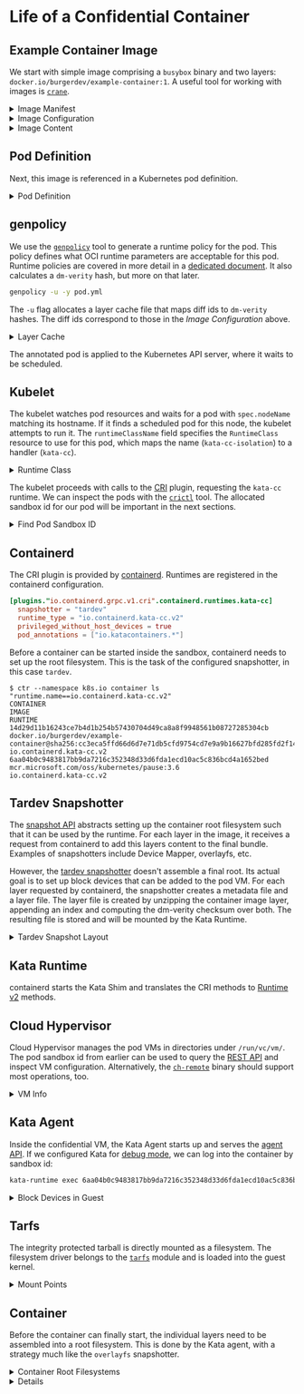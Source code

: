 # Life of a Confidential Container

## Example Container Image

We start with simple image comprising a `busybox` binary and two layers: `docker.io/burgerdev/example-container:1`.
A useful tool for working with images is [`crane`](https://github.com/google/go-containerregistry/tree/main/cmd/crane).

<details>
<summary>Image Manifest</summary>

```sh
crane manifest docker.io/burgerdev/example-container:1@sha256:cc3eca5ffd66d6d7e71db5cfd9754cd7e9a9b16627bfd285fd2f1465fb113cbe
```

```json
{
   "schemaVersion": 2,
   "mediaType": "application/vnd.docker.distribution.manifest.v2+json",
   "config": {
      "mediaType": "application/vnd.docker.container.image.v1+json",
      "size": 820,
      "digest": "sha256:5416e5e66b25bac17cdf3fda3eee22a38dbd389d5a179751c92f783cc3494f90"
   },
   "layers": [
      {
         "mediaType": "application/vnd.docker.image.rootfs.diff.tar.gzip",
         "size": 766762,
         "digest": "sha256:d30d3fe99ab4055a5ad13906b94b7bda07efb5ff057b93c37d6070b54f8ed408"
      },
      {
         "mediaType": "application/vnd.docker.image.rootfs.diff.tar.gzip",
         "size": 95,
         "digest": "sha256:d75d7b35464283bbb95710d85de7636f7cc9e69341cc541924957c7d9c2663ea"
      }
   ]
}
```

</details>

<details>
<summary>Image Configuration</summary>

Fetch the image configuration by digest (see the manifest) and print it.

```sh
crane blob docker.io/burgerdev/example-container@sha256:5416e5e66b25bac17cdf3fda3eee22a38dbd389d5a179751c92f783cc3494f90 | \
  jq '{ config: .config, rootfs: .rootfs}'
```

```json
{
  "config": {
    "Env": [
      "PATH=/usr/local/sbin:/usr/local/bin:/usr/sbin:/usr/bin:/sbin:/bin"
    ],
    "Entrypoint": [
      "/bin/busybox"
    ],
    "WorkingDir": "/"
  },
  "rootfs": {
    "type": "layers",
    "diff_ids": [
      "sha256:d8667d954dc18da4caeb1f88f41aeada0f3856af6de9236963a2c405800b1e15",
      "sha256:ed328a6cc2d48369c6c566dd144f55455c40934abe2a7ec4395dd08af7402df7"
    ]
  }
}
```

</details>

<details>
<summary>Image Content</summary>

Fetch the layer blobs by digest (see the manifest), unpack them and print their content.

```console
$ crane blob docker.io/burgerdev/example-container@sha256:d30d3fe99ab4055a5ad13906b94b7bda07efb5ff057b93c37d6070b54f8ed408 | tar tz
LAYER_1
bin/
bin/busybox
$ crane blob docker.io/burgerdev/example-container@sha256:d75d7b35464283bbb95710d85de7636f7cc9e69341cc541924957c7d9c2663ea | tar tz
LAYER_2
```

</details>

## Pod Definition

Next, this image is referenced in a Kubernetes pod definition.

<details>
<summary>Pod Definition</summary>

```yaml
apiVersion: v1
kind: Pod
metadata:
  name: example
  namespace: default
spec:
  runtimeClassName: kata-cc-isolation
  containers:
    - command: ["/bin/busybox", "tail", "-f", "/dev/null"]
      image: "docker.io/burgerdev/example-container:1@sha256:cc3eca5ffd66d6d7e71db5cfd9754cd7e9a9b16627bfd285fd2f1465fb113cbe"
      imagePullPolicy: Always
      name: example
      resources:
        limits:
          cpu: "0.2"
          memory: 50Mi
```

</details>

## genpolicy

We use the [`genpolicy`] tool to generate a runtime policy for the pod.
This policy defines what OCI runtime parameters are acceptable for this pod.
Runtime policies are covered in more detail in a [dedicated document](../coco/policy).
It also calculates a `dm-verity` hash, but more on that later.

[`genpolicy`]: https://github.com/microsoft/kata-containers/tree/3.2.0.azl1.genpolicy0/src/tools/genpolicy

```sh
genpolicy -u -y pod.yml
```

The `-u` flag allocates a layer cache file that maps diff ids to `dm-verity` hashes.
The diff ids correspond to those in the *Image Configuration* above.

<details>
<summary>Layer Cache</summary>

```json
[
  {
    "diff_id": "sha256:d8667d954dc18da4caeb1f88f41aeada0f3856af6de9236963a2c405800b1e15",
    "verity_hash": "a209e62eb6cfaf229cc12825f63009459d9621951f507980337ac05c68c89138"
  },
  {
    "diff_id": "sha256:ed328a6cc2d48369c6c566dd144f55455c40934abe2a7ec4395dd08af7402df7",
    "verity_hash": "3e180656327e86fa7aa220ff278695f1df2a2679e1aa80e8a454ccf0460c7d39"
  },
  {
    // pause container
    "diff_id": "sha256:9760f55e20e3f4eb6b837e1b323b3c6f29b1ef4a4617fe98625ead879e91b1c1",
    "verity_hash": "817250f1a3e336da76f5bd3fa784e1b26d959b9c131876815ba2604048b70c18"
  }
]
```

</details>

The annotated pod is applied to the Kubernetes API server, where it waits to be scheduled.

## Kubelet

The kubelet watches pod resources and waits for a pod with `spec.nodeName` matching its hostname.
If it finds a scheduled pod for this node, the kubelet attempts to run it.
The `runtimeClassName` field specifies the `RuntimeClass` resource to use for this pod, which maps the name (`kata-cc-isolation`) to a handler (`kata-cc`).

<details>
<summary>Runtime Class</summary>

```yaml
apiVersion: node.k8s.io/v1
kind: RuntimeClass
metadata:
  name: kata-cc-isolation
handler: kata-cc
overhead:
  podFixed:
    memory: 2Gi
scheduling:
  nodeSelector:
    kubernetes.azure.com/kata-cc-isolation: "true"
```

</details>

The kubelet proceeds with calls to the [CRI] plugin, requesting the `kata-cc` runtime.
We can inspect the pods with the [`crictl`] tool.
The allocated sandbox id for our pod will be important in the next sections.

[CRI]: https://kubernetes.io/docs/concepts/architecture/cri/
[`crictl`]: https://kubernetes.io/docs/tasks/debug/debug-cluster/crictl/

<details>
<summary>Find Pod Sandbox ID</summary>

```console
$ crictl ps -o json | jq -r '
  .containers[] |
  select(.labels."io.kubernetes.pod.name" == "example" and .labels."io.kubernetes.pod.namespace" == "default") |
  .id'
6aa04b0c9483817bb9da7216c352348d33d6fda1ecd10ac5c836bcd4a1652bed
$ crictl inspectp 6aa04b0c9483817bb9da7216c352348d33d6fda1ecd10ac5c836bcd4a1652bed | \
  jq -r '.status.runtimeHandler'
kata-cc
```

</details>

## Containerd

The CRI plugin is provided by [containerd](https://containerd.io/).
Runtimes are registered in the containerd configuration.

```toml
[plugins."io.containerd.grpc.v1.cri".containerd.runtimes.kata-cc]
  snapshotter = "tardev"
  runtime_type = "io.containerd.kata-cc.v2"
  privileged_without_host_devices = true
  pod_annotations = ["io.katacontainers.*"]
```

Before a container can be started inside the sandbox, containerd needs to set up the root filesystem.
This is the task of the configured snapshotter, in this case `tardev`.

```console
$ ctr --namespace k8s.io container ls "runtime.name==io.containerd.kata-cc.v2"
CONTAINER                                                           IMAGE                                                                                                            RUNTIME
14d29d11b16243ce7b4d1b254b57430704d49ca8a8f9948561b08727285304cb    docker.io/burgerdev/example-container@sha256:cc3eca5ffd66d6d7e71db5cfd9754cd7e9a9b16627bfd285fd2f1465fb113cbe    io.containerd.kata-cc.v2
6aa04b0c9483817bb9da7216c352348d33d6fda1ecd10ac5c836bcd4a1652bed    mcr.microsoft.com/oss/kubernetes/pause:3.6                                                                       io.containerd.kata-cc.v2
```

## Tardev Snapshotter

The [snapshot API] abstracts setting up the container root filesystem such that it can be used by the runtime.
For each layer in the image, it receives a request from containerd to add this layers content to the final bundle.
Examples of snapshotters include Device Mapper, overlayfs, etc.

However, the [tardev snapshotter] doesn't assemble a final root.
Its actual goal is to set up block devices that can be added to the pod VM.
For each layer requested by containerd, the snapshotter creates a metadata file and a layer file.
The layer file is created by unzipping the container image layer, appending an index and computing the dm-verity checksum over both.
The resulting file is stored and will be mounted by the Kata Runtime.

[snapshot API]: https://github.com/containerd/containerd/blob/v1.7.18/api/services/snapshots/v1/snapshots.proto
[tardev snapshotter]: https://github.com/microsoft/kata-containers/tree/3.2.0.azl1.genpolicy0/src/tardev-snapshotter

<details>
<summary>Tardev Snapshot Layout</summary>

The metadata files are stored in the `/var/lib/containerd/io.containerd.snapshotter.v1.tardev/snapshots` directory.
Note how the `layer-digest` matches the layer digest in the *Image Manifest* above.

```json
{
  "kind": "Committed",
  "name": "k8s.io/11/sha256:b7ec85bd39df687c569a301a484b47e71c45321bddfd5f41b38cbe2811ca9696",
  "parent": "k8s.io/9/sha256:d8667d954dc18da4caeb1f88f41aeada0f3856af6de9236963a2c405800b1e15",
  "labels": {
    "containerd.io/snapshot/cri.layer-digest": "sha256:d75d7b35464283bbb95710d85de7636f7cc9e69341cc541924957c7d9c2663ea",
    "containerd.io/snapshot/cri.manifest-digest": "sha256:cc3eca5ffd66d6d7e71db5cfd9754cd7e9a9b16627bfd285fd2f1465fb113cbe",
    "containerd.io/snapshot/cri.image-ref": "docker.io/burgerdev/example-container@sha256:cc3eca5ffd66d6d7e71db5cfd9754cd7e9a9b16627bfd285fd2f1465fb113cbe",
    "containerd.io/snapshot/cri.image-layers": "sha256:d75d7b35464283bbb95710d85de7636f7cc9e69341cc541924957c7d9c2663ea",
    "io.katacontainers.dm-verity.root-hash": "3e180656327e86fa7aa220ff278695f1df2a2679e1aa80e8a454ccf0460c7d39",
    "containerd.io/snapshot.ref": "sha256:b7ec85bd39df687c569a301a484b47e71c45321bddfd5f41b38cbe2811ca9696"
  },
  "created_at": {
    "secs_since_epoch": 1719419039,
    "nanos_since_epoch": 704129318
  },
  "updated_at": {
    "secs_since_epoch": 1719419039,
    "nanos_since_epoch": 704129418
  }
}
```

The corresponding tarfs file can be found in `/var/lib/containerd/io.containerd.snapshotter.v1.tardev/layers` under the same name.

```console
$ tar tf /var/lib/containerd/io.containerd.snapshotter.v1.tardev/layers/2ead9678c1b2b8595710d3470068107cb66cf94006c8ea926da38860d26ac6bc
LAYER_2
```

</details>

## Kata Runtime

containerd starts the Kata Shim and translates the CRI methods to [Runtime v2] methods.

<!-- TODO(burgerdev): this section is a stub. -->

[Runtime v2]: https://github.com/containerd/containerd/blob/main/core/runtime/v2/README.md

## Cloud Hypervisor

Cloud Hypervisor manages the pod VMs in directories under `/run/vc/vm/`.
The pod sandbox id from earlier can be used to query the [REST API] and inspect VM configuration.
Alternatively, the [`ch-remote`] binary should support most operations, too.

[REST API]: https://github.com/cloud-hypervisor/cloud-hypervisor/blob/v40.0/docs/api.md#external-api
[`ch-remote`]: https://github.com/cloud-hypervisor/cloud-hypervisor/blob/v40.0/src/bin/ch-remote.rs

<details>
<summary>VM Info</summary>

We query the API endpoint using the sandbox id obtained by `crictl`.
Among lots of other details, we learn that there are 4 "disks" mounted:

- The root image.
- The indexed tarball for the pause container.
- Two indexed tarballs for the main container, one for each image layer.

```sh
curl -s --unix-socket /run/vc/vm/6aa04b0c9483817bb9da7216c352348d33d6fda1ecd10ac5c836bcd4a1652bed/clh-api.sock -X GET http://localhost/api/v1/vm.info | \
  jq '[ .config.disks[] | { path: .path, id: .id } ]'
```

```json
[
  {
    "path": "/opt/confidential-containers/share/kata-containers/kata-containers.img",
    "id": "_disk0"
  },
  {
    "path": "/var/lib/containerd/io.containerd.snapshotter.v1.tardev/layers/5a5aad80055ff20012a50dc25f8df7a29924474324d65f7d5306ee8ee27ff71d",
    "id": "_disk3"
  },
  {
    "path": "/var/lib/containerd/io.containerd.snapshotter.v1.tardev/layers/2ead9678c1b2b8595710d3470068107cb66cf94006c8ea926da38860d26ac6bc",
    "id": "_disk4"
  },
  {
    "path": "/var/lib/containerd/io.containerd.snapshotter.v1.tardev/layers/20fa1959f77bb8fd725123f59d63373051c833e1d3f3e3ac51be0169c71f9b9c",
    "id": "_disk5"
  }
]
```

</details>

## Kata Agent

Inside the confidential VM, the Kata Agent starts up and serves the [agent API].
If we configured Kata for [debug mode](serial-console), we can log into the container by sandbox id:

```sh
kata-runtime exec 6aa04b0c9483817bb9da7216c352348d33d6fda1ecd10ac5c836bcd4a1652bed
```

[agent API]: https://github.com/microsoft/kata-containers/blob/3.2.0.azl1.genpolicy0/src/libs/protocols/protos/agent.proto

<details>
<summary>Block Devices in Guest</summary>

Taking a look around, we see that the block devices are present and mapped with dm-verity.
Note that the dm-verity hash matches both tardev snapshot metadata and genpolicy layer metadata.

```console
$ dmsetup ls
20fa1959f77bb8fd725123f59d63373051c833e1d3f3e3ac51be0169c71f9b9c        (253:3)
2ead9678c1b2b8595710d3470068107cb66cf94006c8ea926da38860d26ac6bc        (253:2)
5a5aad80055ff20012a50dc25f8df7a29924474324d65f7d5306ee8ee27ff71d        (253:1)
dm-verity       (253:0)
$ ls -l /dev/ | grep 253
brw-rw---- 1 root disk    253,   0 Jun 26 16:25 dm-0
brw-rw---- 1 root disk    253,   1 Jun 26 16:25 dm-1
brw-rw---- 1 root disk    253,   2 Jun 26 16:25 dm-2
brw-rw---- 1 root disk    253,   3 Jun 26 16:25 dm-3
$ tar tf /dev/dm-2
LAYER_2
$ dmsetup measure 2ead9678c1b2b8595710d3470068107cb66cf94006c8ea926da38860d26ac6bc
0 16 verity target_name=verity,target_version=1.9.0,hash_failed=V,verity_version=1,data_device_name=254:32,hash_device_name=254:32,verity_algorithm=sha256,root_digest=3e180656327e86fa7aa220ff278695f1df2a2679e1aa80e8a454ccf0460c7d39,salt=0000000000000000000000000000000000000000000000000000000000000000,ignore_zero_blocks=n,check_at_most_once=n;
```

</details>

## Tarfs

The integrity protected tarball is directly mounted as a filesystem.
The filesystem driver belongs to the [`tarfs`] module and is loaded into the guest kernel.

[`tarfs`]: https://github.com/microsoft/kata-containers/tree/3.2.0.azl1.genpolicy0/src/tarfs

<details>
<summary>Mount Points</summary>

```console
$ lsmod
Module                  Size  Used by
tarfs                  16384  -2
$ cat /proc/filesystems | grep tar
        tar
$ mount | grep -F sandbox/layers
/dev/mapper/5a5aad80055ff20012a50dc25f8df7a29924474324d65f7d5306ee8ee27ff71d on /run/kata-containers/sandbox/layers/5a5aad80055ff20012a50dc25f8df7a29924474324d65f7d5306ee8ee27ff71d type tar (ro,relatime)
/dev/mapper/2ead9678c1b2b8595710d3470068107cb66cf94006c8ea926da38860d26ac6bc on /run/kata-containers/sandbox/layers/2ead9678c1b2b8595710d3470068107cb66cf94006c8ea926da38860d26ac6bc type tar (ro,relatime)
/dev/mapper/20fa1959f77bb8fd725123f59d63373051c833e1d3f3e3ac51be0169c71f9b9c on /run/kata-containers/sandbox/layers/20fa1959f77bb8fd725123f59d63373051c833e1d3f3e3ac51be0169c71f9b9c type tar (ro,relatime)
```

</details>

## Container

Before the container can finally start, the individual layers need to be assembled into a root filesystem.
This is done by the Kata agent, with a strategy much like the `overlayfs` snapshotter.

<details>
<summary>Container Root Filesystems</summary>

```console
$ mount | grep rootfs
none on /run/kata-containers/6aa04b0c9483817bb9da7216c352348d33d6fda1ecd10ac5c836bcd4a1652bed/rootfs type overlay (rw,relatime,lowerdir=5a5aad80055ff20012a50dc25f8df7a29924474324d65f7d5306ee8ee27ff71d,upperdir=/run/kata-containers/6aa04b0c9483817bb9da7216c352348d33d6fda1ecd10ac5c836bcd4a1652bed/upper,workdir=/run/kata-containers/6aa04b0c9483817bb9da7216c352348d33d6fda1ecd10ac5c836bcd4a1652bed/work)
none on /run/kata-containers/14d29d11b16243ce7b4d1b254b57430704d49ca8a8f9948561b08727285304cb/rootfs type overlay (rw,relatime,lowerdir=2ead9678c1b2b8595710d3470068107cb66cf94006c8ea926da38860d26ac6bc:20fa1959f77bb8fd725123f59d63373051c833e1d3f3e3ac51be0169c71f9b9c,upperdir=/run/kata-containers/14d29d11b16243ce7b4d1b254b57430704d49ca8a8f9948561b08727285304cb/upper,workdir=/run/kata-containers/14d29d11b16243ce7b4d1b254b57430704d49ca8a8f9948561b08727285304cb/work,index=off,xino=off)
$ ls -l /run/kata-containers/14d29d11b16243ce7b4d1b254b57430704d49ca8a8f9948561b08727285304cb/rootfs
-rw-r--r-- 1 root root   0 Jun 26 13:53 LAYER_1
-rw-r--r-- 1 root root   0 Jun 26 13:53 LAYER_2
drwxr-xr-x 1 root root  32 Jun 26 13:55 bin
drwxr-xr-x 2 root root  40 Jun 26 16:25 dev
drwxr-xr-x 2 root root 100 Jun 26 16:25 etc
drwxr-xr-x 2 root root  40 Jun 26 16:25 proc
drwxr-xr-x 2 root root  40 Jun 26 16:25 sys
drwxr-xr-x 3 root root  60 Jun 26 16:25 var
```

</details>

<details>
